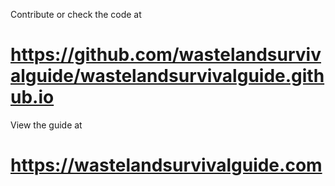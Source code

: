 Contribute or check the code at
# https://github.com/wastelandsurvivalguide/wastelandsurvivalguide.github.io

View the guide at
# https://wastelandsurvivalguide.com
